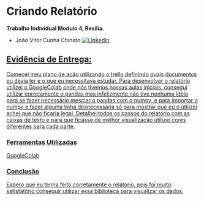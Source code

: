 # Criando Relatório

**Trabalho Individual Modulo 4, Resilia.**
 
- João Vitor Cunha Chinato <a href="https://www.linkedin.com/in/joao-vitor-cunha-chinato/">
        <img src="https://img.shields.io/badge/LinkedIn-blue?style=flat-square&logo=linkedin" alt="LinkedIn">


## Evidência de Entrega:
Comecei meu plano de ação utilizando o trello definindo quais documentos eu devia ler e o que eu necessitava estudar.
Para desenvolver o relatório utilizei o GoogleColab onde nós tivemos nossas aulas iniciais, consegui utilizar corretamente o pandas mas infelizmente não tive nenhuma ideia para se fazer necessário mesclar o pandas com o numpy, e para importar o numpy e fazer alguma linha desnecessária só para mostrar que eu o utilizei achei que não ficaria legal.
Detalhei todos os passos do relatório com as caixas de texto e para que ficasse de melhor visualização utilizei cores diferentes para cada parte.
### Ferramentas Utilizadas

GoogleColab

### Conclusão
Espero que eu tenha feito corretamente o relatório, pois foi muito satisfatório conseguir utilizar essa biblioteca para visualizar os dados.